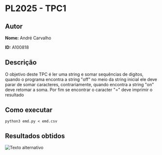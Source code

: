 
# PL2025 - TPC1

## Autor

**Nome:** André Carvalho

**ID:** A100818

## Descrição
O objetivo deste TPC é ler uma string e somar sequências de digitos, quando o programa encontra a string "off" no meio da string inicial ele deve parar de somar caracteres, contrariamente, quando encontra a string "on" deve retomar a soma. Por fim se encontrar o caracter "=" deve imprimir o resultado  

## Como executar
`python3 emd.py < emd.csv`

## Resultados obtidos
![Texto alternativo](resultados.png)